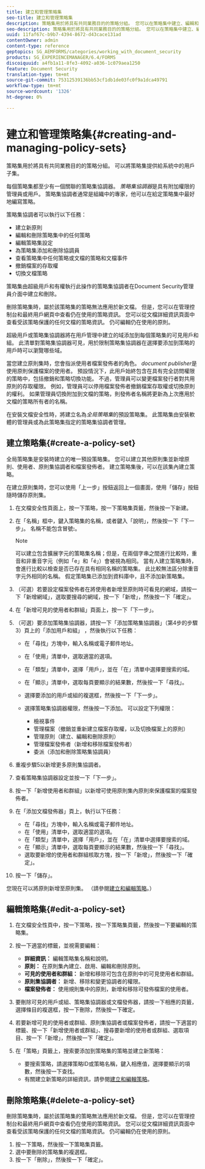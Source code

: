 ```yaml
---
title: 建立和管理策略集
seo-title: 建立和管理策略集
description: 策略集用於將具有共同業務目的的策略分組。 您可以在策略集中建立、編輯和刪除策略。
seo-description: 策略集用於將具有共同業務目的的策略分組。 您可以在策略集中建立、編輯和刪除策略。
uuid: 11faf67c-b9b7-4394-8672-d43cace131ad
contentOwner: admin
content-type: reference
geptopics: SG_AEMFORMS/categories/working_with_document_security
products: SG_EXPERIENCEMANAGER/6.4/FORMS
discoiquuid: a4fb1a11-8fe3-4092-a036-1c079aea1250
feature: Document Security
translation-type: tm+mt
source-git-commit: 75312539136bb53cf1db1de03fc0f9a1dca49791
workflow-type: tm+mt
source-wordcount: '1326'
ht-degree: 0%

---
```



# 建立和管理策略集{#creating-and-managing-policy-sets}

策略集用於將具有共同業務目的的策略分組。 可以將策略集提供給系統中的用戶子集。

每個策略集都至少有一個關聯的策略集協調器。 *策略集協調器*&#x200B;是具有附加權限的管理員或用戶。 策略集協調者通常是組織中的專家，他可以在給定策略集中最好地編寫策略。

策略集協調者可以執行以下任務：

* 建立新原則
* 編輯和刪除策略集中的任何策略
* 編輯策略集設定
* 為策略集添加和刪除協調員
* 查看策略集中任何策略或文檔的策略和文檔事件
* 撤銷檔案的存取權
* 切換文檔策略

策略集由超級用戶和有權執行此操作的策略集協調者在Document Security管理員介面中建立和刪除。

刪除策略集時，屬於該策略集的策略無法應用於新文檔。 但是，您可以在管理控制台和最終用戶網頁中查看仍在使用的策略資訊。 您可以從文檔詳細資訊頁面中查看受該策略保護的任何文檔的策略資訊。 仍可編輯仍在使用的原則。

超級用戶或策略集協調器將在用戶管理中建立的域添加到每個策略集的可見用戶和組。 此清單對策略集協調器可見，用於限制策略集協調器在選擇要添加到策略的用戶時可以瀏覽哪些域。

當您建立原則集時，您會指派使用者檔案發佈者的角色。 *document publisher*&#x200B;是使用原則保護檔案的使用者。 預設情況下，此用戶始終包含在具有完全訪問權限的策略中，包括撤銷和策略切換功能。 不過，管理員可以變更檔案發行者對共用原則的存取權限。 例如，管理員可以停用檔案發佈者撤銷檔案存取權或切換原則的權利。 如果管理員切換附加到文檔的策略，則發佈者名稱將更新為上次應用於文檔的策略所有者的名稱。

在安裝文檔安全性時，將建立名為&#x200B;*全局策略集*&#x200B;的預設策略集。 此策略集由安裝軟體的管理員或為此策略集指定的策略集協調者管理。

## 建立策略集{#create-a-policy-set}

全局策略集是安裝時建立的唯一預設策略集。 您可以建立其他原則集並新增原則、使用者、原則集協調者和檔案發佈者。 建立策略集後，可以在該集內建立策略。

在建立原則集時，您可以使用「上一步」按鈕返回上一個畫面，使用「儲存」按鈕隨時儲存原則集。

1. 在文檔安全性頁面上，按一下策略，按一下策略集頁籤，然後按一下新建。
1. 在「名稱」框中，鍵入策略集的名稱，或者鍵入「說明」，然後按一下「下一步」。 名稱不能包含冒號&#x200B;**:**。

   >[!NOTE]
   >
   >可以建立包含擴展字元的策略集名稱；但是，在兩個字串之間進行比較時，重音和非重音字元（例如「e」和「é」）會被視為相同。 當有人建立策略集時，會進行比較以檢查是否已存在具有相同名稱的策略集。 此比較無法區分除重音字元外相同的名稱。 假定策略集已添加到資料庫中，且不添加新策略集。

1. （可選）若要設定檔案發佈者在將使用者新增至原則時可看見的網域，請按一下「新增網域」，選取要搜尋的網域，按一下「新增」，然後按一下「確定」。
1. 在「新增可見的使用者和群組」頁面上，按一下「下一步」。
1. （可選）要添加策略集協調器，請按一下「添加策略集協調器」（第4步的步驟3）頁上的「添加用戶和組」 ，然後執行以下任務：

   * 在「尋找」方塊中，輸入名稱或電子郵件地址。
   * 在「使用」清單中，選取適當的選項。
   * 在「類型」清單中，選擇「用戶」，並在「在」清單中選擇要搜索的域。
   * 在「顯示」清單中，選取每頁要顯示的結果數，然後按一下「尋找」。
   * 選擇要添加的用戶或組的複選框，然後按一下「下一步」。
   * 選擇策略集協調器權限，然後按一下添加。 可以設定下列權限：

      * 檢視事件
      * 管理檔案（撤銷並重新建立檔案存取權，以及切換檔案上的原則）
      * 管理原則（建立、編輯和刪除原則）
      * 管理檔案發佈者（新增和移除檔案發佈者）
      * 委派（添加和刪除策略集協調員）

1. 重複步驟5以新增更多原則集協調者。
1. 查看策略集協調器設定並按一下「下一步」。
1. 按一下「新增使用者和群組」以新增可使用原則集內原則來保護檔案的檔案發佈者。
1. 在「添加文檔發佈器」頁上，執行以下任務：

   * 在「尋找」方塊中，輸入名稱或電子郵件地址。
   * 在「使用」清單中，選取適當的選項。
   * 在「類型」清單中，選擇「用戶」，並在「在」清單中選擇要搜索的域。
   * 在「顯示」清單中，選取每頁要顯示的結果數，然後按一下「尋找」。
   * 選取要新增的使用者和群組核取方塊，按一下「新增」，然後按一下「確定」。

1. 按一下「儲存」。

您現在可以將原則新增至原則集。 （請參閱[建立和編輯策略](/help/forms/using/admin-help/creating-policies.md#creating-and-editing-policies)。）

## 編輯策略集{#edit-a-policy-set}

1. 在文檔安全性頁中，按一下策略，按一下策略集頁籤，然後按一下要編輯的策略集。
1. 按一下適當的標籤，並視需要編輯：

   * **詳細資訊：** 編輯策略集名稱和說明。
   * **原則：** 在原則集內建立、啟用、編輯和刪除原則。
   * **可見的使用者和群組：** 新增和移除可包含在原則中的可見使用者和群組。
   * **原則集協調者：** 新增、移除和變更協調者的權限。
   * **檔案發佈者：** 使用規則集中的原則，新增和移除可發佈檔案的使用者。

1. 要刪除可見的用戶或組、策略集協調器或文檔發佈器，請按一下相應的頁籤，選擇條目的複選框，按一下刪除，然後按一下確定。
1. 若要新增可見的使用者或群組、原則集協調者或檔案發佈者，請按一下適當的標籤、按一下「新增使用者或群組」、搜尋要新增的使用者或群組、選取項目、按一下「新增」，然後按一下「確定」。
1. 在「策略」頁籤上，搜索要添加到策略集的策略並建立新策略：

   * 要搜索策略，請選擇策略ID或策略名稱，鍵入相應值，選擇要顯示的項數，然後按一下查找。
   * 有關建立新策略的詳細資訊，請參閱[建立和編輯策略](/help/forms/using/admin-help/creating-policies.md#creating-and-editing-policies)。

## 刪除策略集{#delete-a-policy-set}

刪除策略集時，屬於該策略集的策略無法應用於新文檔。 但是，您可以在管理控制台和最終用戶網頁中查看仍在使用的策略資訊。 您可以從文檔詳細資訊頁面中查看受該策略保護的任何文檔的策略資訊。 仍可編輯仍在使用的原則。

1. 按一下策略，然後按一下策略集頁籤。
1. 選中要刪除的策略集的複選框。
1. 按一下「刪除」，然後按一下「確定」。

